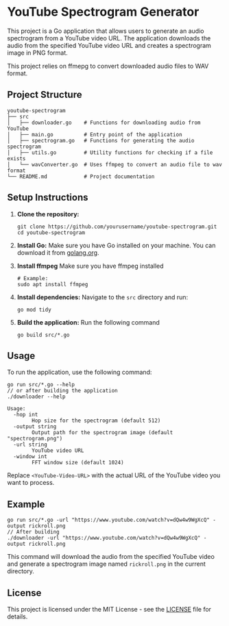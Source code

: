 # YouTube Spectrogram Generator

This project is a Go application that allows users to generate an audio spectrogram from a YouTube video URL. The application downloads the audio from the specified YouTube video URL and creates a spectrogram image in PNG format.

This project relies on ffmepg to convert downloaded audio files to WAV format.

## Project Structure

```
youtube-spectrogram
├── src
│   ├── downloader.go    # Functions for downloading audio from YouTube
│   ├── main.go          # Entry point of the application
│   ├── spectrogram.go   # Functions for generating the audio spectrogram
│   ├── utils.go         # Utility functions for checking if a file exists
│   └── wavConverter.go  # Uses ffmpeg to convert an audio file to wav format
└── README.md            # Project documentation
```

## Setup Instructions

1. **Clone the repository:**
   ```
   git clone https://github.com/yourusername/youtube-spectrogram.git
   cd youtube-spectrogram
   ```

2. **Install Go:** Make sure you have Go installed on your machine. You can download it from [golang.org](https://golang.org/dl/).

3. **Install ffmpeg** Make sure you have ffmpeg installed
   ```
   # Example:
   sudo apt install ffmpeg
   ```

4. **Install dependencies:** Navigate to the `src` directory and run:
   ```
   go mod tidy
   ```

5. **Build the application:** Run the following command
   ```
   go build src/*.go
   ```

## Usage

To run the application, use the following command:

```
go run src/*.go --help
// or after building the application
./downloader --help
```

```
Usage:
  -hop int
        Hop size for the spectrogram (default 512)
  -output string
        Output path for the spectrogram image (default "spectrogram.png")
  -url string
        YouTube video URL
  -window int
        FFT window size (default 1024)
```

Replace `<YouTube-Video-URL>` with the actual URL of the YouTube video you want to process.

## Example

```
go run src/*.go -url "https://www.youtube.com/watch?v=dQw4w9WgXcQ" -output rickroll.png
// After building
./downloader -url "https://www.youtube.com/watch?v=dQw4w9WgXcQ" -output rickroll.png
```

This command will download the audio from the specified YouTube video and generate a spectrogram image named `rickroll.png` in the current directory.

## License

This project is licensed under the MIT License - see the [LICENSE](LICENSE) file for details.